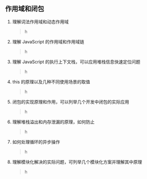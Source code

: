 ## 作用域和闭包  
1. 理解词法作用域和动态作用域
   > h
2. 理解 JavaScript 的作用域和作用域链
   > h
3. 理解 JavaScript 的执行上下文栈，可以应用堆栈信息快速定位问题
   > h
4. this 的原理以及几种不同使用场景的取值
   > h
5. 闭包的实现原理和作用，可以列举几个开发中闭包的实际应用
   > h
6. 理解堆栈溢出和内存泄漏的原理，如何防止
   > h
7. 如何处理循环的异步操作
   > h
8. 理解模块化解决的实际问题，可列举几个模块化方案并理解其中原理
   > h
